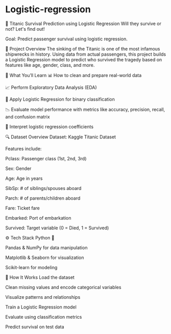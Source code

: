 # Logistic-regression

🚢 Titanic Survival Prediction using Logistic Regression
Will they survive or not? Let's find out!


Goal: Predict passenger survival using logistic regression.

📌 Project Overview
The sinking of the Titanic is one of the most infamous shipwrecks in history.
Using data from actual passengers, this project builds a Logistic Regression model to predict who survived the tragedy based on features like age, gender, class, and more.

🧠 What You’ll Learn
📊 How to clean and prepare real-world data

📈 Perform Exploratory Data Analysis (EDA)

🔢 Apply Logistic Regression for binary classification

📉 Evaluate model performance with metrics like accuracy, precision, recall, and confusion matrix

🧪 Interpret logistic regression coefficients

🔍 Dataset Overview
Dataset: Kaggle Titanic Dataset

Features include:

Pclass: Passenger class (1st, 2nd, 3rd)

Sex: Gender

Age: Age in years

SibSp: # of siblings/spouses aboard

Parch: # of parents/children aboard

Fare: Ticket fare

Embarked: Port of embarkation

Survived: Target variable (0 = Died, 1 = Survived)

⚙️ Tech Stack
Python 🐍

Pandas & NumPy for data manipulation

Matplotlib & Seaborn for visualization

Scikit-learn for modeling

🚀 How It Works
Load the dataset

Clean missing values and encode categorical variables

Visualize patterns and relationships

Train a Logistic Regression model

Evaluate using classification metrics

Predict survival on test data
